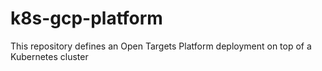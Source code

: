 # k8s-gcp-platform
This repository defines an Open Targets Platform deployment on top of a Kubernetes cluster
